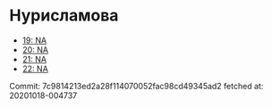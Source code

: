 # Нурисламова
- [19: NA](19.md)
- [20: NA](20.md)
- [21: NA](21.md)
- [22: NA](22.md)

Commit: 7c9814213ed2a28f114070052fac98cd49345ad2
 fetched at: 20201018-004737
